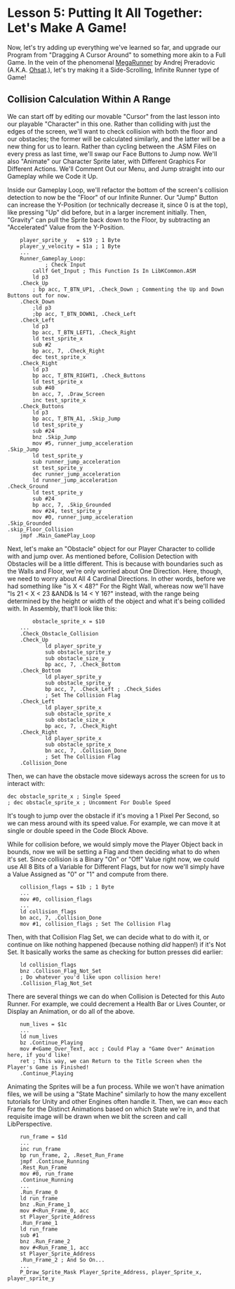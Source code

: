 # Lesson 5: Putting It All Together: Let's Make A Game!

Now, let's try adding up everything we've learned so far, and upgrade our Program from "Dragging A Cursor Around" to something more akin to a Full Game. In the vein of the phenomenal [MegaRunner](https://www.ohsat.com/tutorial/megarunner/megarunner-1/) by Andrej Preradovic (A.K.A. [Ohsat](https://www.ohsat.com/).), let's try making it a Side-Scrolling, Infinite Runner type of Game!

## Collision Calculation Within A Range

We can start off by editing our movable "Cursor" from the last lesson into our playable "Character" in this one. Rather than colliding with just the edges of the screen, we'll want to check collision with both the floor and our obstacles; the former will be calculated similarly, and the latter will be a new thing for us to learn. Rather than cycling between the .ASM Files on every press as last time, we'll swap our Face Buttons to Jump now. We'll also "Animate" our Character Sprite later, with Different Graphics For Different Actions. We'll Comment Out our Menu, and Jump straight into our Gameplay while we Code it Up.

Inside our Gameplay Loop, we'll refactor the bottom of the screen's collision detection to now be the "Floor" of our Infinite Runner. Our "Jump" Button can increase the Y-Position (or technically decrease it, since 0 is at the top), like pressing "Up" did before, but in a larger increment initially. Then, "Gravity" can pull the Sprite back down to the Floor, by subtracting an "Accelerated" Value from the Y-Position.

        player_sprite_y   = $19 ; 1 Byte
        player_y_velocity = $1a ; 1 Byte
        ...
        Runner_Gameplay_Loop:
                ; Check Input
	        callf Get_Input ; This Function Is In LibKCommon.ASM
	        ld p3
        .Check_Up
	        ; bp acc, T_BTN_UP1, .Check_Down ; Commenting the Up and Down Buttons out for now.
        .Check_Down
	        ;ld p3
	        ;bp acc, T_BTN_DOWN1, .Check_Left
        .Check_Left
	        ld p3
	        bp acc, T_BTN_LEFT1, .Check_Right
	        ld test_sprite_x
	        sub #2
	        bp acc, 7, .Check_Right
	        dec test_sprite_x
        .Check_Right
	        ld p3
	        bp acc, T_BTN_RIGHT1, .Check_Buttons
	        ld test_sprite_x
	        sub #40
	        bn acc, 7, .Draw_Screen
	        inc test_sprite_x
        .Check_Buttons
	        ld p3
	        bp acc, T_BTN_A1, .Skip_Jump
        	ld test_sprite_y
	        sub #24
	        bnz .Skip_Jump
	        mov #5, runner_jump_acceleration
	.Skip_Jump
	        ld test_sprite_y
	        sub runner_jump_acceleration
	        st test_sprite_y
	        dec runner_jump_acceleration
	        ld runner_jump_acceleration
	.Check_Ground
	        ld test_sprite_y
	        sub #24
	        bp acc, 7, .Skip_Grounded
	        mov #24, test_sprite_y
	        mov #0, runner_jump_acceleration
	.Skip_Grounded
	.skip_Floor_Collision
		jmpf .Main_GamePlay_Loop

Next, let's make an "Obstacle" object for our Player Character to collide with and jump over. As mentioned before, Collision Detection with Obstacles will be a little different. This is because with boundaries such as the Walls and Floor, we're only worried about One Direction. Here, though, we need to worry about All 4 Cardinal Directions. In other words, before we had something like "is X < 48?" For the Right Wall, whereas now we'll have "Is 21 < X < 23 &AND& Is 14 < Y 16?" instead, with the range being determined by the height or width of the object and what it's being collided with. In Assembly, that'll look like this:

        	obstacle_sprite_x = $10
        ...
        .Check_Obstacle_Collision
        .Check_Up
                ld player_sprite_y
                sub obstacle_sprite_y
                sub obstacle_size_y
                bp acc, 7, .Check_Bottom
        .Check_Bottom
                ld player_sprite_y
                sub obstacle_sprite_y
                bp acc, 7, .Check_Left ; .Check_Sides
                ; Set The Collision Flag
        .Check_Left
                ld player_sprite_x
                sub obstacle_sprite_x
                sub obstacle_size_x
                bp acc, 7, .Check_Right
        .Check_Right
                ld player_sprite_x
                sub obstacle_sprite_x
                bn acc, 7, .Collision_Done
                ; Set The Collision Flag
        .Collision_Done

Then, we can have the obstacle move sideways across the screen for us to interact with:

	dec obstacle_sprite_x ; Single Speed
	; dec obstacle_sprite_x ; Uncomment For Double Speed

It's tough to jump over the obstacle if it's moving a 1 Pixel Per Second, so we can mess around with its speed value. For example, we can move it at single or double speed in the Code Block Above.

While for collision before, we would simply move the Player Object back in bounds, now we will be setting a Flag and then deciding what to do when it's set. Since collision is a Binary "On" or "Off" Value right now, we could use All 8 Bits of a Variable for Different Flags, but for now we'll simply have a Value Assigned as "0" or "1" and compute from there.

        collision_flags = $1b ; 1 Byte
        ...
        mov #0, collision_flags
        ...
        ld collision_flags
        bn acc, 7, .Collision_Done
        mov #1, collision_flags ; Set The Collision Flag

Then, with that Collision Flag Set, we can decide what to do with it, or continue on like nothing happened (because nothing _did_ happen!) if it's Not Set. It basically works the same as checking for button presses did earlier:

        ld collision_flags
        bnz .Collison_Flag_Not_Set
        ; Do whatever you'd like upon collision here!
        .Collision_Flag_Not_Set

There are several things we can do when Collision is Detected for this Auto Runner. For example, we could decrement a Health Bar or Lives Counter, or Display an Animation, or do all of the above.

        num_lives = $1c
        ...
        ld num_lives
        bz .Continue_Playing
        mov #<Game_Over_Text, acc ; Could Play a "Game Over" Animation here, if you'd like!
        ret ; This way, we can Return to the Title Screen when the Player's Game is Finished!
        .Continue_Playing

Animating the Sprites will be a fun process. While we won't have animation files, we will be using a "State Machine" similarly to how the many excellent tutorials for Unity and other Engines often handle it. Then, we can `#mov` each Frame for the Distinct Animations based on which State we're in, and that requisite image will be drawn when we blit the screen and call LibPerspective.

        run_frame = $1d
        ...
        inc run_frame
        bp run_frame, 2, .Reset_Run_Frame
        jmpf .Continue_Running
        .Rest_Run_Frame
        mov #0, run_frame
        .Continue_Running
        ...
        .Run_Frame_0
        ld run_frame
        bnz .Run_Frame_1
        mov #<Run_Frame_0, acc
        st Player_Sprite_Address
        .Run_Frame_1
        ld run_frame
        sub #1
        bnz .Run_Frame_2
        mov #<Run_Frame_1, acc
        st Player_Sprite_Address
        .Run_Frame_2 ; And So On...
        ...
        P_Draw_Sprite_Mask Player_Sprite_Address, player_Sprite_x, player_sprite_y
